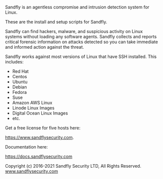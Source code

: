 Sandfly is an agentless compromise and intrusion detection system for Linux.

These are the install and setup scripts for Sandfly.

Sandfly can find hackers, malware, and suspicious activity on Linux systems without loading any software
agents. Sandfly collects and reports critical forensic information on attacks detected so you can take
immediate and informed action against the threat.

Sandfly works against most versions of Linux that have SSH installed. This includes:

- Red Hat
- Centos
- Ubuntu
- Debian
- Fedora
- Suse
- Amazon AWS Linux
- Linode Linux Images
- Digital Ocean Linux Images
- etc.

Get a free license for five hosts here:

https://www.sandflysecurity.com.

Documentation here:

https://docs.sandflysecurity.com

Copyright (c) 2016-2021 Sandfly Security LTD, All Rights Reserved.
www.sandflysecurity.com

